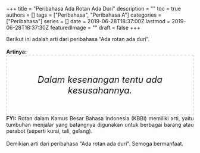 +++
title = "Peribahasa Ada Rotan Ada Duri"
description = ""
toc = true
authors = []
tags = ["Peribahasa", "Peribahasa A"]
categories = ["Peribahasa"]
series = []
date = 2019-06-28T18:37:00Z
lastmod = 2019-06-28T18:37:30Z
featuredImage = ""
draft = false
+++

<div dir="ltr" style="text-align: left;" trbidi="on"><div style="text-align: justify;">Berikut ini adalah arti dari peribahasa “Ada rotan ada duri”.</div><br /><div style="text-align: justify;"><b>Artinya:</b></div><div style="border: 2px dashed #ddd; font-size: 24px; height: auto; margin: 0 auto; padding: 50px; text-align: center; width: auto;"><i>Dalam kesenangan tentu ada kesusahannya.</i></div><div style="text-align: justify;"><b>FYI:</b> Rotan dalam Kamus Besar Bahasa Indonesia (KBBI) memiliki arti, yaitu tumbuhan menjalar yang batangnya digunakan untuk berbagai barang atau perabot (seperti kursi, tali, gelang).<br /><br /></div><div style="text-align: justify;">Demikian arti dari peribahasa "Ada rotan ada duri". Semoga bermanfaat.</div></div>
